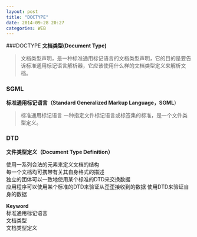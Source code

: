 ```yaml
---
layout: post
title: "DOCTYPE"
date: 2014-09-28 20:27
categories: WEB
---
```

###DOCTYPE
**文档类型(Document Type)**
>文档类型声明，是一种标准通用标记语言的文档类型声明，它的目的是要告诉标准通用标记语言解析器，它应该使用什么样的文档类型定义来解析文档。

### SGML
**标准通用标记语言（Standard Generalized Markup Language，SGML**）   
>标准通用标记语言 一种指定文件标记语言或标签集的标准，是一个文件类型定义。

### DTD
**文件类型定义（Document Type Definition）**
>
使用一系列合法的元素来定义文档的结构   
每一个文档均可携带有关其自身格式的描述   
独立的团体可以一致地使用某个标准的DTD来交换数据    
应用程序可以使用某个标准的DTD来验证从歪歪接收到的数据
使用DTD来验证自身的数据



**Keyword**  
标准通用标记语言   
文档类型    
文档类型定义    
